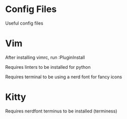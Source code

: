 # Config Files

Useful config files


# Vim

After installing vimrc, run :PluginInstall

Requires linters to be installed for python

Requires terminal to be using a nerd font for fancy icons


# Kitty

Requires nerdfont terminus to be installed (terminess)
